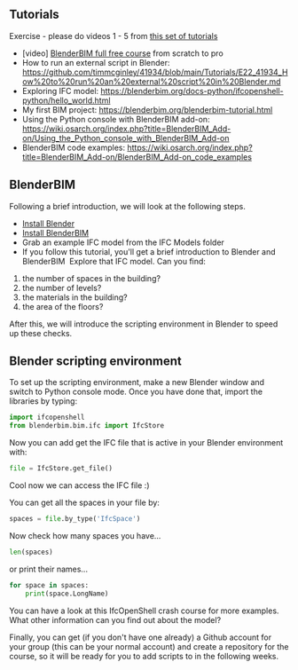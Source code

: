 ## Tutorials

Exercise - please do videos 1 - 5 from [this set of tutorials](https://osarch.org/2022/11/12/%f0%9f%93%ba-ifc-101-a-free-ifc-crash-course-with-python/)


- [video] [BlenderBIM full free course](https://www.youtube.com/watch?v=pjO_Nh6yaYw&list=PLbFY94gzUJhGXh9tEZIuq-a8BSWddSPz2) from scratch to pro
- How to run an external script in Blender: https://github.com/timmcginley/41934/blob/main/Tutorials/E22_41934_How%20to%20run%20an%20external%20script%20in%20Blender.md
- Exploring IFC model: https://blenderbim.org/docs-python/ifcopenshell-python/hello_world.html
- My first BIM project: https://blenderbim.org/blenderbim-tutorial.html
- Using the Python console with BlenderBIM add-on: https://wiki.osarch.org/index.php?title=BlenderBIM_Add-on/Using_the_Python_console_with_BlenderBIM_Add-on
- BlenderBIM code examples: https://wiki.osarch.org/index.php?title=BlenderBIM_Add-on/BlenderBIM_Add-on_code_examples

## BlenderBIM 
Following a brief introduction, we will look at the following steps.

* [Install Blender](https://blenderbim.org/docs/users/installation.html)
* [Install BlenderBIM](https://blenderbim.org/docs/users/installation.html)
* Grab an example IFC model from the IFC Models folder
* If you follow this tutorial, you'll get a brief introduction to Blender and BlenderBIM 
Explore that IFC model. Can you find:

1. the number of spaces in the building?
1. the number of levels?
1. the materials in the building?
1. the area of the floors?

After this, we will introduce the scripting environment in Blender to speed up these checks.

## Blender scripting environment

To set up the scripting environment, make a new Blender window and switch to Python console mode. Once you have done that, import the libraries by typing:

```python
import ifcopenshell
from blenderbim.bim.ifc import IfcStore
```

Now you can add get the IFC file that is active in your Blender environment with:
```python
file = IfcStore.get_file()
```
Cool now we can access the IFC file :)

You can get all the spaces in your file by:
```python
spaces = file.by_type('IfcSpace')
```
Now check how many spaces you have...
```python
len(spaces)
```
or print their names...
```python
for space in spaces:
	print(space.LongName)
```
You can have a look at this IfcOpenShell crash course for more examples. What other information can you find out about the model?

Finally, you can get (if you don't have one already) a Github account for your group (this can be your normal account) and create a repository for the course, so it will be ready for you to add scripts to in the following weeks.

